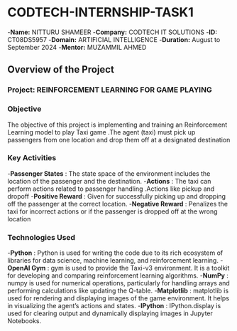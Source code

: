 # CODTECH-INTERNSHIP-TASK1
-**Name:** NITTURU SHAMEER
-**Company:** CODTECH IT SOLUTIONS
-**ID:** CT08DS5957
-**Domain:** ARTIFICIAL INTELLIGENCE
-**Duration:** August to September 2024
-**Mentor:** MUZAMMIL AHMED

## Overview of the Project

### Project: REINFORCEMENT LEARNING FOR GAME PLAYING

### Objective
The objective of this project is implementing and training an Reinforcement Learning model to play  Taxi game .The agent (taxi) must pick up passengers from one location and drop them off at a designated destination

### Key Activities
-**Passenger States** :  The state space of the environment includes the location of the passenger and the destination.
-**Actions** : The taxi can perform actions related to passenger handling .Actions like pickup and dropoff
-**Positive Reward** :  Given for successfully picking up and dropping off the passenger at the correct location.
-**Negative Reward** : Penalizes the taxi for incorrect actions or if the passenger is dropped off at the wrong location

### Technologies Used
-**Python** : Python is used for writing the code due to its rich ecosystem of libraries for data science, machine learning, and reinforcement learning.
-**OpenAI Gym** : gym is used to provide the Taxi-v3 environment. It is a toolkit for developing and comparing reinforcement learning algorithms.
-**NumPy** : numpy is used for numerical operations, particularly for handling arrays and performing calculations like updating the Q-table.
-**Matplotlib** : matplotlib is used for rendering and displaying images of the game environment. It helps in visualizing the agent’s actions and states.
-**IPython** : IPython.display is used for clearing output and dynamically displaying images in Jupyter Notebooks.
